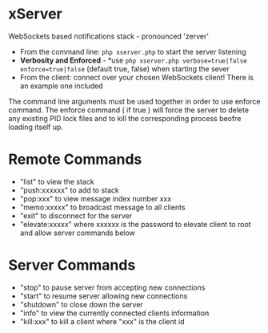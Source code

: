 # xServer
WebSockets based notifications stack - pronounced 'zerver'

* From the command line: ```php xserver.php``` to start the server listening
* **Verbosity and Enforced** - *use ```php xserver.php verbose=true|false enforce=true|false``` (default true, false) when starting the sever
* From the client: connect over your chosen WebSockets client! There is an example one included

The command line arguments must be used together in order to use enforce command. The enforce command ( if true ) will force the server to delete any existing PID lock files and to kill the corresponding process beofre loading itself up.

# Remote Commands
* "list" to view the stack
* "push:xxxxxx" to add to stack
* "pop:xxx" to view message index number xxx
* "memo:xxxxx" to broadcast message to all clients
* "exit" to disconnect for the server
* "elevate:xxxxx" where xxxxxx is the password to elevate client to root and allow server commands below

# Server Commands
* "stop" to pause server from accepting new connections
* "start" to resume server allowing new connections
* "shutdown" to close down the server
* "info" to view the currently connected clients information
* "kill:xxx" to kill a client where "xxx" is the client id
